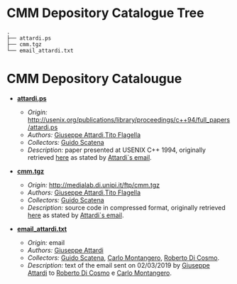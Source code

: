 
# CMM Depository Catalogue Tree

~~~
.
├── attardi.ps
├── cmm.tgz
└── email_attardi.txt
~~~

# CMM Depository Catalougue


* **[attardi.ps](https://github.com/Unipisa/CMM-Depository/tree/master/raw_materials/attardi.ps)**
  * *Origin:* <http://usenix.org/publications/library/proceedings/c++94/full_papers/attardi.ps>
  * *Authors:* [Giuseppe Attardi](./metadata/actors.md#giuseppe_attardi),[Tito Flagella](./metadata/actors.md#tito_flagella)
  * *Collectors:* [Guido Scatena](./metadata/actors.md#guido_scatena) 
  * *Description:*  paper presented at USENIX C++ 1994, originally retrieved [here](http://usenix.org/publications/library/proceedings/c++94/full_papers/attardi.ps) as stated by [Attardi`s email](https://github.com/Unipisa/CMM-Depository/tree/master/raw_materials/email_attardi.txt).


* **[cmm.tgz](https://github.com/Unipisa/CMM-Depository/tree/master/raw_materials/cmm.tgz)**
  * *Origin:*  <http://medialab.di.unipi.it/ftp/cmm.tgz>
  * *Authors:* [Giuseppe Attardi](./metadata/actors.md#giuseppe_attardi),[Tito Flagella](./metadata/actors.md#tito_flagella)
  * *Collectors:* [Guido Scatena](./metadata/actors.md#guido_scatena) 
  * *Description:* source code in compressed format, originally retrieved [here](http://medialab.di.unipi.it/ftp/cmm.tgz) as stated by [Attardi`s email](https://github.com/Unipisa/CMM-Depository/tree/master/raw_material/email_attardi.txt).
  

* **[email_attardi.txt](https://github.com/Unipisa/CMM-Depository/tree/master/raw_materials/email_attardi.txt)**
  * *Origin:* email
  * *Authors:* [Giuseppe Attardi](./metadata/actors.md#giuseppe_attardi)
  * *Collectors:* [Guido Scatena](./metadata/actors.md#guido_scatena), [Carlo Montangero](./metadata/actors.md#carlo_montangero), [Roberto Di Cosmo](./metadata/actors.md#roberto_di_cosmo). 
  * *Description:* text of the email sent on 02/03/2019 by [Giuseppe Attardi](./metadata/actors.md#giuseppe_attardi) to [Roberto Di Cosmo](./metadata/actors.md/#roberto_di_cosmo) e [Carlo Montangero](./metadata/actors.md#carlo_montangero).
  
